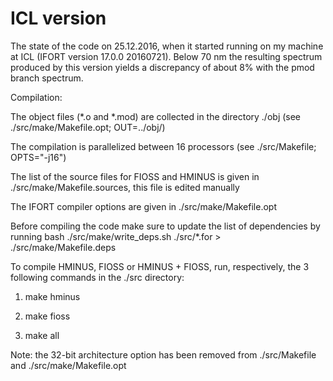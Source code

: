 # ICL version

The state of the code on 25.12.2016, when it started running on my machine at ICL
(IFORT version 17.0.0 20160721).
Below 70 nm the resulting spectrum produced by this version yields a discrepancy of about 8%
with the pmod branch spectrum.

Compilation:

The object files (*.o and *.mod) are collected in the directory ./obj (see ./src/make/Makefile.opt; OUT=../obj/)

The compilation is parallelized between 16 processors (see ./src/Makefile; OPTS="-j16")

The list of the source files for FIOSS and HMINUS is given in ./src/make/Makefile.sources, this file is edited manually

The IFORT compiler options are given in ./src/make/Makefile.opt

Before compiling the code make sure to update the list of dependencies by running bash ./src/make/write_deps.sh ./src/*.for > ./src/make/Makefile.deps

To compile HMINUS, FIOSS or HMINUS + FIOSS, run, respectively, the 3 following commands in the ./src directory:

1. make hminus

2. make fioss

3. make all

Note: the 32-bit architecture option has been removed from ./src/Makefile and ./src/make/Makefile.opt
